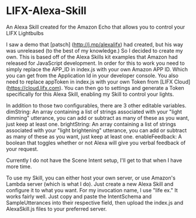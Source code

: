 # LIFX-Alexa-Skill
An Alexa Skill created for the Amazon Echo that allows you to control your LIFX Lightbulbs

I saw a demo that [patsch] (http://j.mp/alexalifx) had created, but his way was unreleased (to the best of my knowledge.) So I decided to create my own. This is based off of the Alexa Skills kit examples that Amazon had released for JavaScript development. In order for this to work you need to simply replace the APP_ID in index.js with your own Amazon APP ID. Which you can get from the Application Id in your developer console. You also need to replace appToken in index.js with your own Token from [LIFX Cloud] (https://cloud.lifx.com). You can then go to settings and generate a Token specifically for this Alexa Skill, enabling my Skill to control your lights.

In addition to those two configurables, there are 3 other editable variables.
dimString: An array containing a list of strings associated with your "light dimming" utterance, you can add or subtract as many of these as you want, just keep at least one.
brightString: An array containing a list of strings associated with your "light brightening" utterance, you can add or subtract as many of these as you want, just keep at least one.
enableFeedback: A boolean that toggles whether or not Alexa will give you verbal feedback of your request.

Currently I do not have the Scene Intent setup, I'll get to that when I have more time.

To use my Skill, you can either host your own server, or use Amazon's Lambda server (which is what I do). Just create a new Alexa Skill and configure it to what you want. For my invocation name, I use "life ex." It works fairly well. Just copy and paste the IntentSchema and SampleUtterances into their respective field, then upload the index.js and AlexaSkill.js files to your preferred server.
